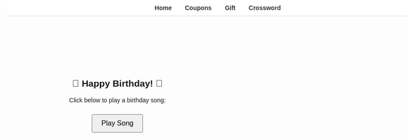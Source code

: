 <!DOCTYPE html>
<html lang="en">
<head>
  <meta charset="UTF-8">
  <title>Happy Birthday</title>
  <style>
    body { font-family: sans-serif; margin: 0; }
    nav { position: fixed; top: 0; width: 100%; background: #fff; border-bottom: 1px solid #ddd; z-index: 10; }
    nav ul { list-style: none; display: flex; justify-content: center; margin: 0; padding: 10px 0; }
    nav li { margin: 0 15px; }
    nav a { text-decoration: none; color: #333; font-weight: bold; }
    section { padding: 100px 20px; min-height: 100vh; text-align: center; }
    #couponsContent, #giftContent { display: none; margin-top: 20px; }
    table.crossword { margin: 0 auto; border-collapse: collapse; }
    table.crossword td { border: 1px solid #000; width: 40px; height: 40px; text-align: center; }
    table.crossword input { width: 100%; height: 100%; text-align: center; font-size: 18px; border: none; }
    button { margin: 10px; padding: 10px 20px; font-size: 16px; }
  </style>
</head>
<body>

  <nav>
    <ul>
      <li><a href="#home">Home</a></li>
      <li><a href="#coupons">Coupons</a></li>
      <li><a href="#gift">Gift</a></li>
      <li><a href="#crossword">Crossword</a></li>
    </ul>
  </nav>

  <section id="home">
    <h1>🎉 Happy Birthday! 🎉</h1>
    <p>Click below to play a birthday song:</p>
    <button onclick="playAudio()">Play Song</button>
    <audio id="bdayAudio" src="https://www.soundhelix.com/examples/mp3/SoundHelix-Song-1.mp3"></audio>
  </section>

  <section id="coupons">
    <h2>Coupons 🎁</h2>
    <button onclick="toggleContent('couponsContent')">Show Coupons</button>
    <div id="couponsContent">
      <ul>
        <li>🍕 Free Pizza Dinner</li>
        <li>🎥 Movie Night Voucher</li>
        <li>🧘 Spa Day</li>
      </ul>
    </div>
  </section>

  <section id="gift">
    <h2>Gift 🎉</h2>
    <button onclick="toggleContent('giftContent')">Reveal Gift</button>
    <div id="giftContent">
      <p>✨ You won a surprise holiday trip! ✨</p>
    </div>
  </section>

  <section id="crossword">
    <h2>Birthday Crossword 🧩</h2>
    <table class="crossword">
      <tr>
        <td><input id="c-1-1" maxlength="1"></td>
        <td><input id="c-1-2" maxlength="1"></td>
        <td><input id="c-1-3" maxlength="1"></td>
      </tr>
      <tr>
        <td><input id="c-2-1" maxlength="1"></td>
        <td><input id="c-2-2" maxlength="1"></td>
        <td><input id="c-2-3" maxlength="1"></td>
      </tr>
      <tr>
        <td><input id="c-3-1" maxlength="1"></td>
        <td><input id="c-3-2" maxlength="1"></td>
        <td><input id="c-3-3" maxlength="1"></td>
      </tr>
    </table>
    <button onclick="checkCrossword()">Check Answers</button>
    <p id="crosswordResult"></p>
  </section>

  <script>
    function playAudio() {
      document.getElementById('bdayAudio').play();
    }
    function toggleContent(id) {
      const el = document.getElementById(id);
      el.style.display = (el.style.display === "none" || el.style.display === "") ? "block" : "none";
    }
    function checkCrossword() {
      const answers = {
        'c-1-1': 'H', 'c-1-2': 'A', 'c-1-3': 'P',
        'c-2-1': 'P', 'c-2-2': 'Y', 'c-2-3': 'B',
        'c-3-1': 'D', 'c-3-2': 'A', 'c-3-3': 'Y'
      };
      let correct = true;
      for (const id in answers) {
        const userVal = document.getElementById(id).value.toUpperCase();
        if (userVal !== answers[id]) {
          correct = false;
          break;
        }
      }
      document.getElementById('crosswordResult').textContent = correct
        ? "🎉 Correct! Happy Birthday! 🎉"
        : "❌ Try again!";
    }
  </script>

</body>
